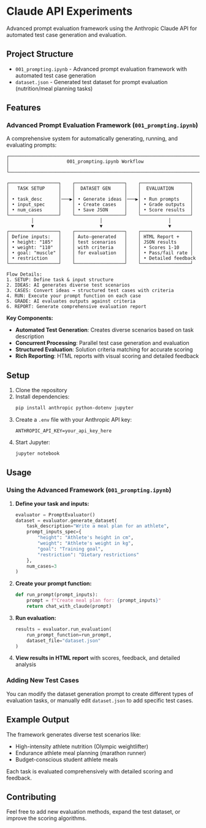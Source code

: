 # Claude API Experiments

Advanced prompt evaluation framework using the Anthropic Claude API for automated test case generation and evaluation.

## Project Structure

- `001_prompting.ipynb` - Advanced prompt evaluation framework with automated test case generation
- `dataset.json` - Generated test dataset for prompt evaluation (nutrition/meal planning tasks)

## Features

### Advanced Prompt Evaluation Framework (`001_prompting.ipynb`)

A comprehensive system for automatically generating, running, and evaluating prompts:

```
┌─────────────────────────────────────────────────────────────────────┐
│                     001_prompting.ipynb Workflow                    │
└─────────────────────────────────────────────────────────────────────┘

┌──────────────────┐    ┌──────────────────┐    ┌──────────────────┐
│   TASK SETUP     │    │  DATASET GEN     │    │  EVALUATION      │
│                  │    │                  │    │                  │
│ • task_desc      │───▶│ • Generate ideas │───▶│ • Run prompts    │
│ • input_spec     │    │ • Create cases   │    │ • Grade outputs  │
│ • num_cases      │    │ • Save JSON      │    │ • Score results  │
└──────────────────┘    └──────────────────┘    └──────────────────┘
         │                        │                        │
         ▼                        ▼                        ▼
┌──────────────────┐    ┌──────────────────┐    ┌──────────────────┐
│ Define inputs:   │    │ Auto-generated   │    │ HTML Report +    │
│ • height: "185"  │    │ test scenarios   │    │ JSON results     │
│ • weight: "110"  │    │ with criteria    │    │ • Scores 1-10    │
│ • goal: "muscle" │    │ for evaluation   │    │ • Pass/fail rate │
│ • restriction    │    │                  │    │ • Detailed feedback
└──────────────────┘    └──────────────────┘    └──────────────────┘

Flow Details:
1. SETUP: Define task & input structure
2. IDEAS: AI generates diverse test scenarios
3. CASES: Convert ideas → structured test cases with criteria
4. RUN: Execute your prompt function on each case
5. GRADE: AI evaluates outputs against criteria
6. REPORT: Generate comprehensive evaluation report
```

**Key Components:**
- **Automated Test Generation**: Creates diverse scenarios based on task description
- **Concurrent Processing**: Parallel test case generation and evaluation
- **Structured Evaluation**: Solution criteria matching for accurate scoring
- **Rich Reporting**: HTML reports with visual scoring and detailed feedback

## Setup

1. Clone the repository
2. Install dependencies:
   ```bash
   pip install anthropic python-dotenv jupyter
   ```
3. Create a `.env` file with your Anthropic API key:
   ```
   ANTHROPIC_API_KEY=your_api_key_here
   ```
4. Start Jupyter:
   ```bash
   jupyter notebook
   ```

## Usage

### Using the Advanced Framework (`001_prompting.ipynb`)

1. **Define your task and inputs:**
   ```python
   evaluator = PromptEvaluator()
   dataset = evaluator.generate_dataset(
       task_description="Write a meal plan for an athlete",
       prompt_inputs_spec={
           "height": "Athlete's height in cm",
           "weight": "Athlete's weight in kg",
           "goal": "Training goal",
           "restriction": "Dietary restrictions"
       },
       num_cases=3
   )
   ```

2. **Create your prompt function:**
   ```python
   def run_prompt(prompt_inputs):
       prompt = f"Create meal plan for: {prompt_inputs}"
       return chat_with_claude(prompt)
   ```

3. **Run evaluation:**
   ```python
   results = evaluator.run_evaluation(
       run_prompt_function=run_prompt,
       dataset_file="dataset.json"
   )
   ```

4. **View results in HTML report** with scores, feedback, and detailed analysis

### Adding New Test Cases

You can modify the dataset generation prompt to create different types of evaluation tasks, or manually edit `dataset.json` to add specific test cases.

## Example Output

The framework generates diverse test scenarios like:
- High-intensity athlete nutrition (Olympic weightlifter)
- Endurance athlete meal planning (marathon runner)
- Budget-conscious student athlete meals

Each task is evaluated comprehensively with detailed scoring and feedback.

## Contributing

Feel free to add new evaluation methods, expand the test dataset, or improve the scoring algorithms.